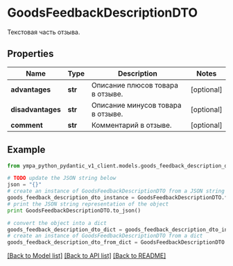 # GoodsFeedbackDescriptionDTO

Текстовая часть отзыва.

## Properties
Name | Type | Description | Notes
------------ | ------------- | ------------- | -------------
**advantages** | **str** | Описание плюсов товара в отзыве. | [optional] 
**disadvantages** | **str** | Описание минусов товара в отзыве. | [optional] 
**comment** | **str** | Комментарий в отзыве. | [optional] 

## Example

```python
from ympa_python_pydantic_v1_client.models.goods_feedback_description_dto import GoodsFeedbackDescriptionDTO

# TODO update the JSON string below
json = "{}"
# create an instance of GoodsFeedbackDescriptionDTO from a JSON string
goods_feedback_description_dto_instance = GoodsFeedbackDescriptionDTO.from_json(json)
# print the JSON string representation of the object
print GoodsFeedbackDescriptionDTO.to_json()

# convert the object into a dict
goods_feedback_description_dto_dict = goods_feedback_description_dto_instance.to_dict()
# create an instance of GoodsFeedbackDescriptionDTO from a dict
goods_feedback_description_dto_from_dict = GoodsFeedbackDescriptionDTO.from_dict(goods_feedback_description_dto_dict)
```
[[Back to Model list]](../README.md#documentation-for-models) [[Back to API list]](../README.md#documentation-for-api-endpoints) [[Back to README]](../README.md)


